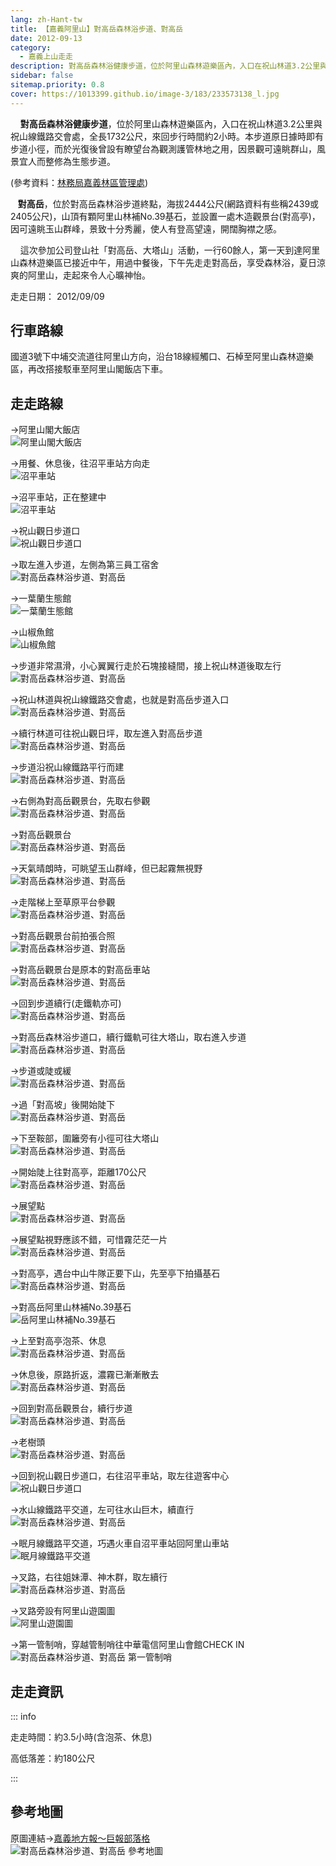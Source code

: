 ```yaml
---
lang: zh-Hant-tw
title: 【嘉義阿里山】對高岳森林浴步道、對高岳
date: 2012-09-13
category: 
  - 嘉義上山走走
description: 對高岳森林浴健康步道，位於阿里山森林遊樂區內，入口在祝山林道3.2公里與祝山線鐵路交會處，全長1732公尺，來回步行時間約2小時。本步道原日據時即有步道小徑，而於光復後曾設有瞭望台為觀測護管林地之用，因景觀可遠眺群山，風景宜人而整修為生態步道。
sidebar: false
sitemap.priority: 0.8
cover: https://1013399.github.io/image-3/183/233573138_l.jpg
---
```


    **對高岳森林浴健康步道**，位於阿里山森林遊樂區內，入口在祝山林道3.2公里與祝山線鐵路交會處，全長1732公尺，來回步行時間約2小時。本步道原日據時即有步道小徑，而於光復後曾設有瞭望台為觀測護管林地之用，因景觀可遠眺群山，風景宜人而整修為生態步道。

(參考資料：[林務局嘉義林區管理處](http://chiayi.forest.gov.tw/ct.asp?xItem=34699&ctNode=2309&mp=340))  

<!-- more -->

   **對高岳**，位於對高岳森林浴步道終點，海拔2444公尺(網路資料有些稱2439或2405公尺)，山頂有顆阿里山林補No.39基石，並設置一處木造觀景台(對高亭)，因可遠眺玉山群峰，景致十分秀麗，使人有登高望遠，開闊胸襟之感。  

    這次參加公司登山社「對高岳、大塔山」活動，一行60餘人，第一天到達阿里山森林遊樂區已接近中午，用過中餐後，下午先走走對高岳，享受森林浴，夏日涼爽的阿里山，走起來令人心曠神怡。

走走日期： 2012/09/09

## 行車路線 
國道3號下中埔交流道往阿里山方向，沿台18線經觸口、石棹至阿里山森林遊樂區，再改搭接駁車至阿里山閣飯店下車。

## 走走路線
→阿里山閣大飯店  
![阿里山閣大飯店](https://1013399.github.io/image-3/183/233573037_l.jpg)

→用餐、休息後，往沼平車站方向走  
![沼平車站](https://1013399.github.io/image-3/183/233573108_l.jpg)

→沼平車站，正在整建中  
![沼平車站](https://1013399.github.io/image-3/183/233573111_l.jpg)

→祝山觀日步道口  
![祝山觀日步道口](https://1013399.github.io/image-3/183/233573113_l.jpg)

→取左進入步道，左側為第三員工宿舍  
![對高岳森林浴步道、對高岳](https://1013399.github.io/image-3/183/233573115_l.jpg)

→一葉蘭生態館  
![一葉蘭生態館](https://1013399.github.io/image-3/183/233573117_l.jpg)

→山椒魚館  
![山椒魚館](https://1013399.github.io/image-3/183/233573120_l.jpg)

→步道非常濕滑，小心翼翼行走於石塊接縫間，接上祝山林道後取左行  
![對高岳森林浴步道、對高岳](https://1013399.github.io/image-3/183/233573125_l.jpg)

→祝山林道與祝山線鐵路交會處，也就是對高岳步道入口  
![對高岳森林浴步道、對高岳](https://1013399.github.io/image-3/183/233573129_l.jpg)

→續行林道可往祝山觀日坪，取左進入對高岳步道  
![對高岳森林浴步道、對高岳](https://1013399.github.io/image-3/183/233573132_l.jpg)

→步道沿祝山線鐵路平行而建  
![對高岳森林浴步道、對高岳](https://1013399.github.io/image-3/183/233573133_l.jpg)

→右側為對高岳觀景台，先取右參觀  
![對高岳森林浴步道、對高岳](https://1013399.github.io/image-3/183/233573138_l.jpg)

→對高岳觀景台  
![對高岳森林浴步道、對高岳](https://1013399.github.io/image-3/183/233573139_l.jpg)

→天氣晴朗時，可眺望玉山群峰，但已起霧無視野  
![對高岳森林浴步道、對高岳](https://1013399.github.io/image-3/183/233573150_l.jpg)

→走階梯上至草原平台參觀  
![對高岳森林浴步道、對高岳](https://1013399.github.io/image-3/183/233573160_l.jpg)

→對高岳觀景台前拍張合照  
![對高岳森林浴步道、對高岳](https://1013399.github.io/image-3/183/233573156_l.jpg)

→對高岳觀景台是原本的對高岳車站  
![對高岳森林浴步道、對高岳](https://1013399.github.io/image-3/183/233573153_l.jpg)

→回到步道續行(走鐵軌亦可)  
![對高岳森林浴步道、對高岳](https://1013399.github.io/image-3/183/233573166_l.jpg)

→對高岳森林浴步道口，續行鐵軌可往大塔山，取右進入步道  
![對高岳森林浴步道、對高岳](https://1013399.github.io/image-3/183/233573168_l.jpg)

→步道或陡或緩  
![對高岳森林浴步道、對高岳](https://1013399.github.io/image-3/183/233573172_l.jpg)

→過「對高坡」後開始陡下  
![對高岳森林浴步道、對高岳](https://1013399.github.io/image-3/183/233573178_l.jpg)

→下至鞍部，圍籬旁有小徑可往大塔山  
![對高岳森林浴步道、對高岳](https://1013399.github.io/image-3/183/233573179_l.jpg)

→開始陡上往對高亭，距離170公尺  
![對高岳森林浴步道、對高岳](https://1013399.github.io/image-3/183/233573184_l.jpg)

→展望點  
![對高岳森林浴步道、對高岳](https://1013399.github.io/image-3/183/233573185_l.jpg)

→展望點視野應該不錯，可惜霧茫茫一片  
![對高岳森林浴步道、對高岳](https://1013399.github.io/image-3/183/233573188_l.jpg)

→對高亭，遇台中山牛隊正要下山，先至亭下拍攝基石  
![對高岳森林浴步道、對高岳](https://1013399.github.io/image-3/183/233573190_l.jpg)

→對高岳阿里山林補No.39基石  
![岳阿里山林補No.39基石](https://1013399.github.io/image-3/183/233573195_l.jpg)

→上至對高亭泡茶、休息  
![對高岳森林浴步道、對高岳](https://1013399.github.io/image-3/183/233573197_l.jpg)

→休息後，原路折返，濃霧已漸漸散去  
![對高岳森林浴步道、對高岳](https://1013399.github.io/image-3/183/233573200_l.jpg)

→回到對高岳觀景台，續行步道  
![對高岳森林浴步道、對高岳](https://1013399.github.io/image-3/183/233573204_l.jpg)

→老樹頭  
![對高岳森林浴步道、對高岳](https://1013399.github.io/image-3/183/233573208_l.jpg)

→回到祝山觀日步道口，右往沼平車站，取左往遊客中心  
![祝山觀日步道口](https://1013399.github.io/image-3/183/233573211_l.jpg)

→水山線鐵路平交道，左可往水山巨木，續直行  
![對高岳森林浴步道、對高岳](https://1013399.github.io/image-3/183/233573214_l.jpg)

→眠月線鐵路平交道，巧遇火車自沼平車站回阿里山車站  
![眠月線鐵路平交道](https://1013399.github.io/image-3/183/233573220_l.jpg)

→叉路，右往姐妹潭、神木群，取左續行  
![對高岳森林浴步道、對高岳](https://1013399.github.io/image-3/183/233573221_l.jpg)

→叉路旁設有阿里山遊園圖  
![阿里山遊園圖](https://1013399.github.io/image-3/183/233573232_l.jpg)

→第一管制哨，穿越管制哨往中華電信阿里山會館CHECK IN  
![對高岳森林浴步道、對高岳 第一管制哨](https://1013399.github.io/image-3/183/233573240_l.jpg)

## 走走資訊

::: info

走走時間：約3.5小時(含泡茶、休息)

高低落差：約180公尺

:::

## 參考地圖
原圖連結→[嘉義地方報～巨報部落格](http://tw.myblog.yahoo.com/jw!ONwOeuWVEhiQ9QSzsDub9TH9/article?mid=8714)  
![對高岳森林浴步道、對高岳 參考地圖](https://1013399.github.io/image-3/183/233603796_l.jpg)
